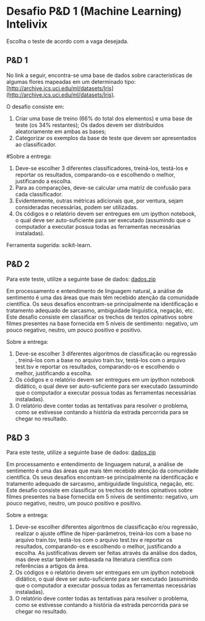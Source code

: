 # Desafio P&D 1 (Machine Learning) Intelivix

Escolha o teste de acordo com a vaga desejada.

## P&D 1

No link a seguir, encontra-se uma base de dados sobre características de algumas flores mapeadas em um determinado tipo: [http://archive.ics.uci.edu/ml/datasets/Iris](http://archive.ics.uci.edu/ml/datasets/Iris).

O desafio consiste em:

1. Criar uma base de treino (66% do total dos elementos) e uma base de teste (os 34% restantes); Os dados devem ser distribuídos aleatoriamente em ambas as bases;
2. Categorizar os exemplos da base de teste que devem ser apresentados ao classificador.

#Sobre a entrega:

1. Deve-se escolher 3 diferentes classificadores, treiná-los, testá-los e reportar os resultados, comparando-os e escolhendo o melhor, justificando a escolha.
2. Para as comparações, deve-se calcular uma matriz de confusão para cada classificador.
3. Evidentemente, outras métricas adicionais que, por ventura, sejam consideradas necessárias, podem ser utilizadas.
4. Os códigos e o relatório devem ser entregues em um ipython notebook, o qual deve ser auto-suficiente para ser executado (assumindo que o computador a executar possua todas as ferramentas necessárias instaladas).

Ferramenta sugerida: scikit-learn.

## P&D 2

Para este teste, utilize a seguinte base de dados: [dados.zip](https://s3.amazonaws.com/intelivix-datasets/teste_praticos_datascience/dados.zip)

Em processamento e entendimento de linguagem natural, a análise de sentimento é uma das áreas que mais têm recebido atenção da comunidade científica. Os seus desafios encontram-se principalmente na identificação e tratamento adequado de sarcasmo, ambiguidade linguística, negação, etc. Este desafio consiste em classificar os trechos de textos opinativos sobre filmes presentes na base fornecida em 5 níveis de sentimento: negativo, um pouco negativo, neutro, um pouco positivo e positivo.

Sobre a entrega:

1. Deve-se escolher 3 diferentes algoritmos de classificação ou regressão , treiná-los com a base no arquivo train.tsv, testá-los com o arquivo test.tsv e reportar os resultados, comparando-os e escolhendo o melhor, justificando a escolha.
2. Os códigos e o relatório devem ser entregues em um ipython notebook didático, o qual deve ser auto-suficiente para ser executado (assumindo que o computador a executar possua todas as ferramentas necessárias instaladas).
3. O relatório deve conter todas as tentativas para resolver o problema, como se estivesse contando a história da estrada percorrida para se chegar no resultado.

## P&D 3

Para este teste, utilize a seguinte base de dados: [dados.zip](https://s3.amazonaws.com/intelivix-datasets/teste_praticos_datascience/dados.zip)

Em processamento e entendimento de linguagem natural, a análise de sentimento é uma das áreas que mais têm recebido atenção da comunidade científica. Os seus desafios encontram-se principalmente na identificação e tratamento adequado de sarcasmo, ambiguidade linguística, negação, etc. Este desafio consiste em classificar os trechos de textos opinativos sobre filmes presentes na base fornecida em 5 níveis de sentimento: negativo, um pouco negativo, neutro, um pouco positivo e positivo.

Sobre a entrega:

1. Deve-se escolher diferentes algoritmos de classificação e/ou regressão, realizar o ajuste offline de hiper-parâmetros, treiná-los com a base no arquivo train.tsv, testá-los com o arquivo test.tsv e reportar os resultados, comparando-os e escolhendo o melhor, justificando a escolha. As justificativas devem ser feitas através da análise dos dados, mas deve estar também embasada na literatura científica com referências a artigos da área.
2. Os códigos e o relatório devem ser entregues em um ipython notebook didático, o qual deve ser auto-suficiente para ser executado (assumindo que o computador a executar possua todas as ferramentas necessárias instaladas).
3. O relatório deve conter todas as tentativas para resolver o problema, como se estivesse contando a história da estrada percorrida para se chegar no resultado.
